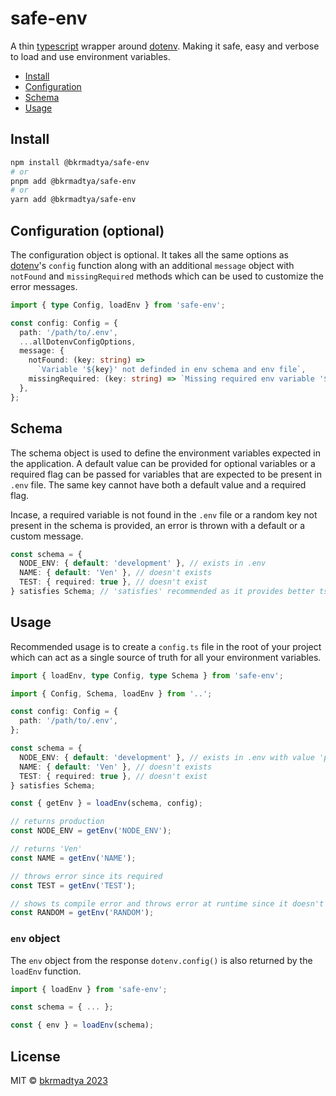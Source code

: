 # safe-env

A thin [typescript](https://www.typescriptlang.org/) wrapper around [dotenv](https://github.com/motdotla/dotenv). Making it safe, easy and verbose to load and use environment variables.

- [Install](#install)
- [Configuration](#configuration-optional)
- [Schema](#schema)
- [Usage](#usage)

## Install

```bash
npm install @bkrmadtya/safe-env
# or
pnpm add @bkrmadtya/safe-env
# or
yarn add @bkrmadtya/safe-env
```

## Configuration (optional)

The configuration object is optional. It takes all the same options as [dotenv](https://github.com/motdotla/dotenv)'s `config` function along with an additional `message` object with `notFound` and `missingRequired` methods which can be used to customize the error messages.

```typescript
import { type Config, loadEnv } from 'safe-env';

const config: Config = {
  path: '/path/to/.env',
  ...allDotenvConfigOptions,
  message: {
    notFound: (key: string) =>
      `Variable '${key}' not definded in env schema and env file`,
    missingRequired: (key: string) => `Missing required env variable '${key}'`,
  },
};
```

## Schema

The schema object is used to define the environment variables expected in the application. A default value can be provided for optional variables or a required flag can be passed for variables that are expected to be present in `.env` file. The same key cannot have both a default value and a required flag.

Incase, a required variable is not found in the `.env` file or a random key not present in the schema is provided, an error is thrown with a default or a custom message.

```typescript
const schema = {
  NODE_ENV: { default: 'development' }, // exists in .env
  NAME: { default: 'Ven' }, // doesn't exists
  TEST: { required: true }, // doesn't exist
} satisfies Schema; // 'satisfies' recommended as it provides better ts intellisense
```

## Usage

Recommended usage is to create a `config.ts` file in the root of your project which can act as a single source of truth for all your environment variables.

```typescript
import { loadEnv, type Config, type Schema } from 'safe-env';

import { Config, Schema, loadEnv } from '..';

const config: Config = {
  path: '/path/to/.env',
};

const schema = {
  NODE_ENV: { default: 'development' }, // exists in .env with value 'production'
  NAME: { default: 'Ven' }, // doesn't exists
  TEST: { required: true }, // doesn't exist
} satisfies Schema;

const { getEnv } = loadEnv(schema, config);

// returns production
const NODE_ENV = getEnv('NODE_ENV');

// returns 'Ven'
const NAME = getEnv('NAME');

// throws error since its required
const TEST = getEnv('TEST');

// shows ts compile error and throws error at runtime since it doesn't exist in schema
const RANDOM = getEnv('RANDOM');
```

### `env` object

The `env` object from the response `dotenv.config()` is also returned by the `loadEnv` function.

```typescript
import { loadEnv } from 'safe-env';

const schema = { ... };

const { env } = loadEnv(schema);
```

## License

MIT © [bkrmadtya 2023](https://github.com/bkrmadtya)
